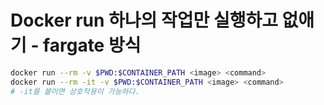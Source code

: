 # Docker run 하나의 작업만 실행하고 없애기 - fargate 방식

```sh
docker run --rm -v $PWD:$CONTAINER_PATH <image> <command>
docker run --rm -it -v $PWD:$CONTAINER_PATH <image> <command>
# -it를 붙이면 상호작용이 가능하다.
```

